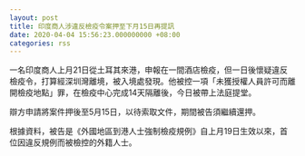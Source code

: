 ```yaml
---
layout: post
title: 印度商人涉違反檢疫令案押至下月15日再提訊
date: 2020-04-04 15:56:23.000000000 +08:00
categories: rss
---
```


一名印度商人上月21日從土耳其來港，申報在一間酒店檢疫，但一日後懷疑違反檢疫令，打算經深圳灣離境，被入境處發現。他被控一項「未獲授權人員許可而離開檢疫地點」罪，在檢疫中心完成14天隔離後，今日被帶上法庭提堂。

辯方申請將案件押後至5月15日，以待索取文件，期間被告須繼續還押。

根據資料，被告是《外國地區到港人士強制檢疫規例》自上月19日生效以來，首位因違反規例而被檢控的外籍人士。
